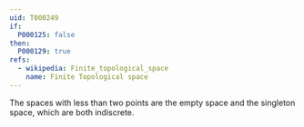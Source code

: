 ```yaml
---
uid: T000249
if:
  P000125: false
then:
  P000129: true
refs:
  - wikipedia: Finite_topological_space
    name: Finite Topological space
---
```


The spaces with less than two points are the empty space and the
singleton space, which are both indiscrete.
